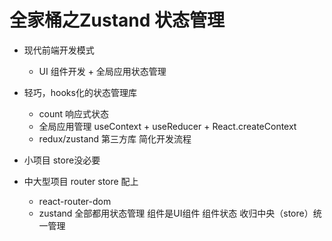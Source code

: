 # 全家桶之Zustand 状态管理

- 现代前端开发模式
    - UI 组件开发 + 全局应用状态管理
- 轻巧，hooks化的状态管理库
    - count 响应式状态
    - 全局应用管理
        useContext + useReducer + React.createContext
    - redux/zustand 第三方库 简化开发流程

- 小项目 store没必要
- 中大型项目 router store 配上
    - react-router-dom
    - zustand
    全部都用状态管理 组件是UI组件
    组件状态 收归中央（store）统一管理
